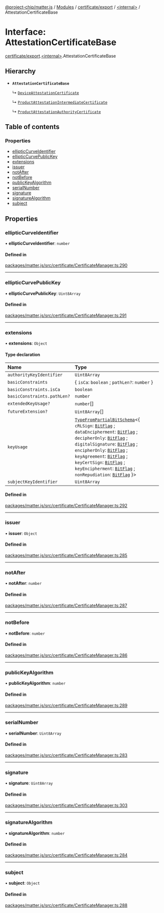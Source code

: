 [@project-chip/matter.js](../README.md) / [Modules](../modules.md) / [certificate/export](../modules/certificate_export.md) / [\<internal\>](../modules/certificate_export._internal_.md) / AttestationCertificateBase

# Interface: AttestationCertificateBase

[certificate/export](../modules/certificate_export.md).[\<internal\>](../modules/certificate_export._internal_.md).AttestationCertificateBase

## Hierarchy

- **`AttestationCertificateBase`**

  ↳ [`DeviceAttestationCertificate`](certificate_export.DeviceAttestationCertificate.md)

  ↳ [`ProductAttestationIntermediateCertificate`](certificate_export.ProductAttestationIntermediateCertificate.md)

  ↳ [`ProductAttestationAuthorityCertificate`](certificate_export.ProductAttestationAuthorityCertificate.md)

## Table of contents

### Properties

- [ellipticCurveIdentifier](certificate_export._internal_.AttestationCertificateBase.md#ellipticcurveidentifier)
- [ellipticCurvePublicKey](certificate_export._internal_.AttestationCertificateBase.md#ellipticcurvepublickey)
- [extensions](certificate_export._internal_.AttestationCertificateBase.md#extensions)
- [issuer](certificate_export._internal_.AttestationCertificateBase.md#issuer)
- [notAfter](certificate_export._internal_.AttestationCertificateBase.md#notafter)
- [notBefore](certificate_export._internal_.AttestationCertificateBase.md#notbefore)
- [publicKeyAlgorithm](certificate_export._internal_.AttestationCertificateBase.md#publickeyalgorithm)
- [serialNumber](certificate_export._internal_.AttestationCertificateBase.md#serialnumber)
- [signature](certificate_export._internal_.AttestationCertificateBase.md#signature)
- [signatureAlgorithm](certificate_export._internal_.AttestationCertificateBase.md#signaturealgorithm)
- [subject](certificate_export._internal_.AttestationCertificateBase.md#subject)

## Properties

### ellipticCurveIdentifier

• **ellipticCurveIdentifier**: `number`

#### Defined in

[packages/matter.js/src/certificate/CertificateManager.ts:290](https://github.com/project-chip/matter.js/blob/904d0c9b952b91f28a21803759c5e5c66ee4d272/packages/matter.js/src/certificate/CertificateManager.ts#L290)

___

### ellipticCurvePublicKey

• **ellipticCurvePublicKey**: `Uint8Array`

#### Defined in

[packages/matter.js/src/certificate/CertificateManager.ts:291](https://github.com/project-chip/matter.js/blob/904d0c9b952b91f28a21803759c5e5c66ee4d272/packages/matter.js/src/certificate/CertificateManager.ts#L291)

___

### extensions

• **extensions**: `Object`

#### Type declaration

| Name | Type |
| :------ | :------ |
| `authorityKeyIdentifier` | `Uint8Array` |
| `basicConstraints` | \{ `isCa`: `boolean` ; `pathLen?`: `number`  } |
| `basicConstraints.isCa` | `boolean` |
| `basicConstraints.pathLen?` | `number` |
| `extendedKeyUsage?` | `number`[] |
| `futureExtension?` | `Uint8Array`[] |
| `keyUsage` | [`TypeFromPartialBitSchema`](../modules/schema_export.md#typefrompartialbitschema)\<\{ `cRLSign`: [`BitFlag`](../modules/schema_export.md#bitflag) ; `dataEncipherment`: [`BitFlag`](../modules/schema_export.md#bitflag) ; `decipherOnly`: [`BitFlag`](../modules/schema_export.md#bitflag) ; `digitalSignature`: [`BitFlag`](../modules/schema_export.md#bitflag) ; `encipherOnly`: [`BitFlag`](../modules/schema_export.md#bitflag) ; `keyAgreement`: [`BitFlag`](../modules/schema_export.md#bitflag) ; `keyCertSign`: [`BitFlag`](../modules/schema_export.md#bitflag) ; `keyEncipherment`: [`BitFlag`](../modules/schema_export.md#bitflag) ; `nonRepudiation`: [`BitFlag`](../modules/schema_export.md#bitflag)  }\> |
| `subjectKeyIdentifier` | `Uint8Array` |

#### Defined in

[packages/matter.js/src/certificate/CertificateManager.ts:292](https://github.com/project-chip/matter.js/blob/904d0c9b952b91f28a21803759c5e5c66ee4d272/packages/matter.js/src/certificate/CertificateManager.ts#L292)

___

### issuer

• **issuer**: `Object`

#### Defined in

[packages/matter.js/src/certificate/CertificateManager.ts:285](https://github.com/project-chip/matter.js/blob/904d0c9b952b91f28a21803759c5e5c66ee4d272/packages/matter.js/src/certificate/CertificateManager.ts#L285)

___

### notAfter

• **notAfter**: `number`

#### Defined in

[packages/matter.js/src/certificate/CertificateManager.ts:287](https://github.com/project-chip/matter.js/blob/904d0c9b952b91f28a21803759c5e5c66ee4d272/packages/matter.js/src/certificate/CertificateManager.ts#L287)

___

### notBefore

• **notBefore**: `number`

#### Defined in

[packages/matter.js/src/certificate/CertificateManager.ts:286](https://github.com/project-chip/matter.js/blob/904d0c9b952b91f28a21803759c5e5c66ee4d272/packages/matter.js/src/certificate/CertificateManager.ts#L286)

___

### publicKeyAlgorithm

• **publicKeyAlgorithm**: `number`

#### Defined in

[packages/matter.js/src/certificate/CertificateManager.ts:289](https://github.com/project-chip/matter.js/blob/904d0c9b952b91f28a21803759c5e5c66ee4d272/packages/matter.js/src/certificate/CertificateManager.ts#L289)

___

### serialNumber

• **serialNumber**: `Uint8Array`

#### Defined in

[packages/matter.js/src/certificate/CertificateManager.ts:283](https://github.com/project-chip/matter.js/blob/904d0c9b952b91f28a21803759c5e5c66ee4d272/packages/matter.js/src/certificate/CertificateManager.ts#L283)

___

### signature

• **signature**: `Uint8Array`

#### Defined in

[packages/matter.js/src/certificate/CertificateManager.ts:303](https://github.com/project-chip/matter.js/blob/904d0c9b952b91f28a21803759c5e5c66ee4d272/packages/matter.js/src/certificate/CertificateManager.ts#L303)

___

### signatureAlgorithm

• **signatureAlgorithm**: `number`

#### Defined in

[packages/matter.js/src/certificate/CertificateManager.ts:284](https://github.com/project-chip/matter.js/blob/904d0c9b952b91f28a21803759c5e5c66ee4d272/packages/matter.js/src/certificate/CertificateManager.ts#L284)

___

### subject

• **subject**: `Object`

#### Defined in

[packages/matter.js/src/certificate/CertificateManager.ts:288](https://github.com/project-chip/matter.js/blob/904d0c9b952b91f28a21803759c5e5c66ee4d272/packages/matter.js/src/certificate/CertificateManager.ts#L288)
